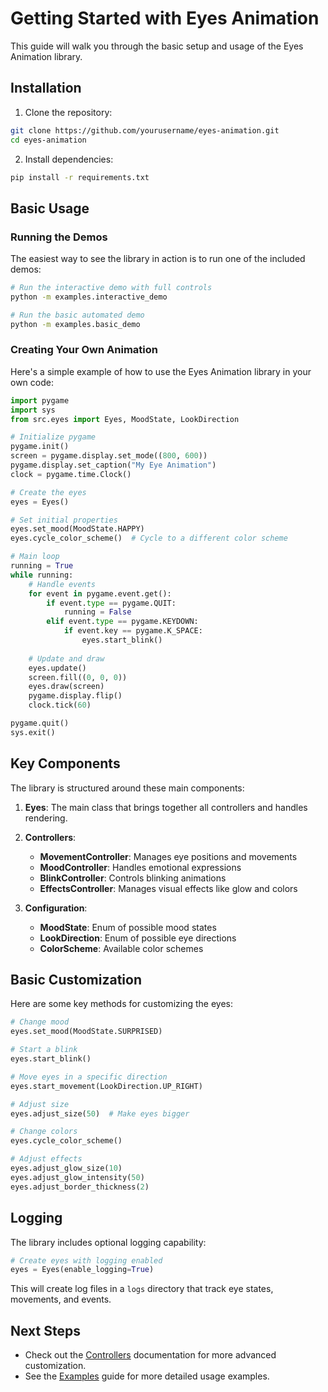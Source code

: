 # Getting Started with Eyes Animation

This guide will walk you through the basic setup and usage of the Eyes Animation library.

## Installation

1. Clone the repository:

```bash
git clone https://github.com/yourusername/eyes-animation.git
cd eyes-animation
```

2. Install dependencies:

```bash
pip install -r requirements.txt
```

## Basic Usage

### Running the Demos

The easiest way to see the library in action is to run one of the included demos:

```bash
# Run the interactive demo with full controls
python -m examples.interactive_demo

# Run the basic automated demo
python -m examples.basic_demo
```

### Creating Your Own Animation

Here's a simple example of how to use the Eyes Animation library in your own code:

```python
import pygame
import sys
from src.eyes import Eyes, MoodState, LookDirection

# Initialize pygame
pygame.init()
screen = pygame.display.set_mode((800, 600))
pygame.display.set_caption("My Eye Animation")
clock = pygame.time.Clock()

# Create the eyes
eyes = Eyes()

# Set initial properties
eyes.set_mood(MoodState.HAPPY)
eyes.cycle_color_scheme()  # Cycle to a different color scheme

# Main loop
running = True
while running:
    # Handle events
    for event in pygame.event.get():
        if event.type == pygame.QUIT:
            running = False
        elif event.type == pygame.KEYDOWN:
            if event.key == pygame.K_SPACE:
                eyes.start_blink()
    
    # Update and draw
    eyes.update()
    screen.fill((0, 0, 0))
    eyes.draw(screen)
    pygame.display.flip()
    clock.tick(60)

pygame.quit()
sys.exit()
```

## Key Components

The library is structured around these main components:

1. **Eyes**: The main class that brings together all controllers and handles rendering.
2. **Controllers**:
   - **MovementController**: Manages eye positions and movements
   - **MoodController**: Handles emotional expressions
   - **BlinkController**: Controls blinking animations
   - **EffectsController**: Manages visual effects like glow and colors

3. **Configuration**:
   - **MoodState**: Enum of possible mood states
   - **LookDirection**: Enum of possible eye directions
   - **ColorScheme**: Available color schemes

## Basic Customization

Here are some key methods for customizing the eyes:

```python
# Change mood
eyes.set_mood(MoodState.SURPRISED)

# Start a blink
eyes.start_blink()

# Move eyes in a specific direction
eyes.start_movement(LookDirection.UP_RIGHT)

# Adjust size
eyes.adjust_size(50)  # Make eyes bigger

# Change colors
eyes.cycle_color_scheme()

# Adjust effects
eyes.adjust_glow_size(10)
eyes.adjust_glow_intensity(50)
eyes.adjust_border_thickness(2)
```

## Logging

The library includes optional logging capability:

```python
# Create eyes with logging enabled
eyes = Eyes(enable_logging=True)
```

This will create log files in a `logs` directory that track eye states, movements, and events.

## Next Steps

- Check out the [Controllers](controllers.md) documentation for more advanced customization.
- See the [Examples](examples.md) guide for more detailed usage examples.
